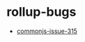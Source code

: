 # rollup-bugs

- [commonjs-issue-315](https://github.com/aleclarson/rollup-bugs/tree/commonjs-issue-315)
